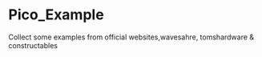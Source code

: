 # Pico_Example

Collect some examples from official websites,wavesahre, tomshardware & constructables

